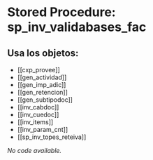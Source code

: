 # Stored Procedure: sp_inv_validabases_fac

## Usa los objetos:
- [[cxp_provee]]
- [[gen_actividad]]
- [[gen_imp_adic]]
- [[gen_retencion]]
- [[gen_subtipodoc]]
- [[inv_cabdoc]]
- [[inv_cuedoc]]
- [[inv_items]]
- [[inv_param_cnt]]
- [[sp_inv_topes_reteiva]]

*No code available.*
